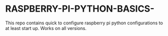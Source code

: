 # RASPBERRY-PI-PYTHON-BASICS-
This repo contains quick to configure raspberry pi python configurations to at least start up. Works on all versions.
